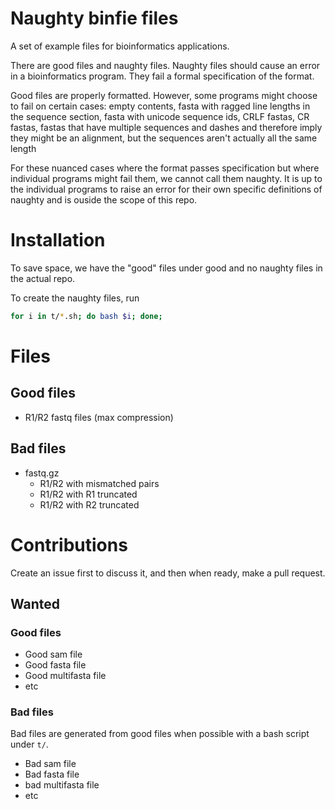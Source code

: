 # Naughty binfie files

A set of example files for bioinformatics applications.

There are good files and naughty files.
Naughty files should cause an error in a bioinformatics program.
They fail a formal specification of the format.

Good files are properly formatted.
However, some programs might choose to fail on certain cases:
empty contents,
fasta with ragged line lengths in the sequence section,
fasta with unicode sequence ids,
CRLF fastas,
CR fastas,
fastas that have multiple sequences and dashes and therefore imply they might be an alignment, but the sequences aren't actually all the same length

For these nuanced cases where the format passes specification
but where individual programs might fail them, we cannot
call them naughty.
It is up to the individual programs to raise an error for
their own specific definitions of naughty and is ouside the
scope of this repo.

# Installation

To save space, we have the "good" files under good
and no naughty files in the actual repo.

To create the naughty files, run

```bash
for i in t/*.sh; do bash $i; done;
```

# Files

## Good files

* R1/R2 fastq files (max compression)

## Bad files

* fastq.gz
  * R1/R2 with mismatched pairs
  * R1/R2 with R1 truncated
  * R1/R2 with R2 truncated

# Contributions

Create an issue first to discuss it,
and then when ready, make a pull request.

## Wanted

### Good files

* Good sam file
* Good fasta file
* Good multifasta file
* etc

### Bad files

Bad files are generated from good files when possible
with a bash script under `t/`.

* Bad sam file
* Bad fasta file
* bad multifasta file
* etc
